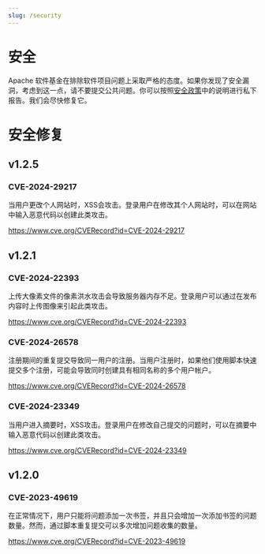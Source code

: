 ```yaml
---
slug: /security
---
```


# 安全

Apache 软件基金在排除软件项目问题上采取严格的态度。如果你发现了安全漏洞，考虑到这一点，请不要提交公共问题。你可以按照[安全政策](https://github.com/apache/incubator-answer/security/policy)中的说明进行私下报告。我们会尽快修复它。

# 安全修复

## v1.2.5

### CVE-2024-29217

当用户更改个人网站时，XSS会攻击。登录用户在修改其个人网站时，可以在网站中输入恶意代码以创建此类攻击。

https://www.cve.org/CVERecord?id=CVE-2024-29217

## v1.2.1

### CVE-2024-22393

上传大像素文件的像素洪水攻击会导致服务器内存不足。登录用户可以通过在发布内容时上传图像来引起此类攻击。

https://www.cve.org/CVERecord?id=CVE-2024-22393

### CVE-2024-26578

注册期间的重复提交导致同一用户的注册。当用户注册时，如果他们使用脚本快速提交多个注册，可能会导致同时创建具有相同名称的多个用户帐户。

https://www.cve.org/CVERecord?id=CVE-2024-26578

### CVE-2024-23349

当用户进入摘要时，XSS攻击。登录用户在修改自己提交的问题时，可以在摘要中输入恶意代码以创建此类攻击。

https://www.cve.org/CVERecord?id=CVE-2024-23349

## v1.2.0

### CVE-2023-49619

在正常情况下，用户只能将问题添加一次书签，并且只会增加一次添加书签的问题数量。然而，通过脚本重复提交可以多次增加问题收集的数量。

https://www.cve.org/CVERecord?id=CVE-2023-49619